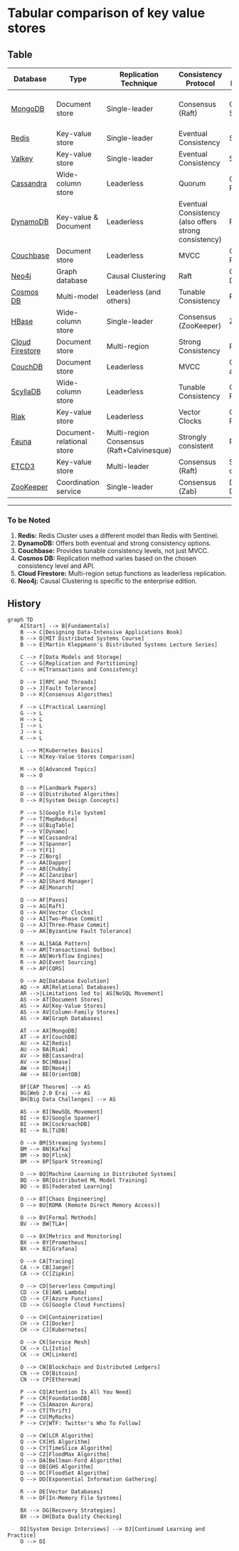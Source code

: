 # Tabular comparison of key value stores


## Table

| Database | Type | Replication Technique | Consistency Protocol | Node Discovery | Partitioning |
|----------|------|----------------------|----------------------|----------------|--------------|
| [MongoDB](https://www.mongodb.com/docs/manual/core/architecture-concepts) | Document store | Single-leader | Consensus (Raft) | Config Servers | Range-based and Hash-based |
| [Redis](https://redis.io/topics/architecture) | Key-value store | Single-leader | Eventual Consistency | Sentinel | Hash slots |
| [Valkey](https://valkey.io/) | Key-value store | Single-leader | Eventual Consistency | Sentinel | Hash slots |
| [Cassandra](https://cassandra.apache.org/doc/latest/architecture/overview.html) | Wide-column store | Leaderless | Quorum | Gossip Protocol | Hash-based |
| [DynamoDB](https://docs.aws.amazon.com/amazondynamodb/latest/developerguide/HowItWorks.html) | Key-value & Document | Leaderless | Eventual Consistency (also offers strong consistency) | Proprietary | Consistent Hashing |
| [Couchbase](https://docs.couchbase.com/server/current/learn/architecture-overview.html) | Document store | Leaderless | MVCC | Gossip Protocol | Hash-based |
| [Neo4j](https://neo4j.com/docs/operations-manual/current/architecture/) | Graph database | Causal Clustering | Raft | Core Discovery | Graph partitioning |
| [Cosmos DB](https://learn.microsoft.com/en-us/azure/cosmos-db/distribute-data-globally) | Multi-model | Leaderless (and others) | Tunable Consistency | Proprietary | Hash-based |
| [HBase](https://hbase.apache.org/book.html#architecture) | Wide-column store | Single-leader | Consensus (ZooKeeper) | ZooKeeper | Range-based |
| [Cloud Firestore](https://firebase.google.com/docs/firestore/data-model) | Document store | Multi-region | Strong Consistency | Proprietary | Automatic |
| [CouchDB](https://docs.couchdb.org/en/stable/intro/overview.html) | Document store | Leaderless | MVCC | Cluster-aware | Hash-based |
| [ScyllaDB](https://docs.scylladb.com/stable/architecture/) | Wide-column store | Leaderless | Tunable Consistency | Gossip Protocol | Consistent Hashing |
| [Riak](https://docs.riak.com/riak/kv/latest/learn/concepts/index.html) | Key-value store | Leaderless | Vector Clocks | Gossip Protocol | Consistent Hashing |
| [Fauna](https://docs.fauna.com/fauna/current/get-started/overview/#distributed-service) | Document-relational store | Multi-region Consensus (Raft+Calvinesque) | Strongly consistent | Proprietary | Consistent Hashing |
| [ETCD3](https://etcd.io/docs/v3.4/learning/architecture/) | Key-value store | Multi-leader | Consensus (Raft) | Self-discovery | Hash-based |
| [ZooKeeper](https://zookeeper.apache.org/doc/r3.5.9/zookeeperOver.html) | Coordination service | Single-leader | Consensus (Zab) | Dynamic Discovery | N/A |
---

### To be Noted
1. **Redis:** Redis Cluster uses a different model than Redis with Sentinel.
2. **DynamoDB:** Offers both eventual and strong consistency options.
3. **Couchbase:** Provides tunable consistency levels, not just MVCC.
4. **Cosmos DB:** Replication method varies based on the chosen consistency level and API.
5. **Cloud Firestore:** Multi-region setup functions as leaderless replication.
6. **Neo4j:** Causal Clustering is specific to the enterprise edition.

## History

```mermaid
graph TD
    A[Start] --> B[Fundamentals]
    B --> C[Designing Data-Intensive Applications Book]
    B --> D[MIT Distributed Systems Course]
    B --> E[Martin Kleppmann's Distributed Systems Lecture Series]

    C --> F[Data Models and Storage]
    C --> G[Replication and Partitioning]
    C --> H[Transactions and Consistency]

    D --> I[RPC and Threads]
    D --> J[Fault Tolerance]
    D --> K[Consensus Algorithms]

    F --> L[Practical Learning]
    G --> L
    H --> L
    I --> L
    J --> L
    K --> L

    L --> M[Kubernetes Basics]
    L --> N[Key-Value Stores Comparison]

    M --> O[Advanced Topics]
    N --> O

    O --> P[Landmark Papers]
    O --> Q[Distributed Algorithms]
    O --> R[System Design Concepts]

    P --> S[Google File System]
    P --> T[MapReduce]
    P --> U[BigTable]
    P --> V[Dynamo]
    P --> W[Cassandra]
    P --> X[Spanner]
    P --> Y[F1]
    P --> Z[Borg]
    P --> AA[Dapper]
    P --> AB[Chubby]
    P --> AC[Zanzibar]
    P --> AD[Shard Manager]
    P --> AE[Monarch]

    Q --> AF[Paxos]
    Q --> AG[Raft]
    Q --> AH[Vector Clocks]
    Q --> AI[Two-Phase Commit]
    Q --> AJ[Three-Phase Commit]
    Q --> AK[Byzantine Fault Tolerance]

    R --> AL[SAGA Pattern]
    R --> AM[Transactional Outbox]
    R --> AN[Workflow Engines]
    R --> AO[Event Sourcing]
    R --> AP[CQRS]

    O --> AQ[Database Evolution]
    AQ --> AR[Relational Databases]
    AR -->|Limitations led to| AS[NoSQL Movement]
    AS --> AT[Document Stores]
    AS --> AU[Key-Value Stores]
    AS --> AV[Column-Family Stores]
    AS --> AW[Graph Databases]

    AT --> AX[MongoDB]
    AT --> AY[CouchDB]
    AU --> AZ[Redis]
    AU --> BA[Riak]
    AV --> BB[Cassandra]
    AV --> BC[HBase]
    AW --> BD[Neo4j]
    AW --> BE[OrientDB]

    BF[CAP Theorem] --> AS
    BG[Web 2.0 Era] --> AS
    BH[Big Data Challenges] --> AS

    AS --> BI[NewSQL Movement]
    BI --> BJ[Google Spanner]
    BI --> BK[CockroachDB]
    BI --> BL[TiDB]

    O --> BM[Streaming Systems]
    BM --> BN[Kafka]
    BM --> BO[Flink]
    BM --> BP[Spark Streaming]

    O --> BQ[Machine Learning in Distributed Systems]
    BQ --> BR[Distributed ML Model Training]
    BQ --> BS[Federated Learning]

    O --> BT[Chaos Engineering]
    O --> BU[RDMA (Remote Direct Memory Access)]

    O --> BV[Formal Methods]
    BV --> BW[TLA+]

    O --> BX[Metrics and Monitoring]
    BX --> BY[Prometheus]
    BX --> BZ[Grafana]

    O --> CA[Tracing]
    CA --> CB[Jaeger]
    CA --> CC[Zipkin]

    O --> CD[Serverless Computing]
    CD --> CE[AWS Lambda]
    CD --> CF[Azure Functions]
    CD --> CG[Google Cloud Functions]

    O --> CH[Containerization]
    CH --> CI[Docker]
    CH --> CJ[Kubernetes]

    O --> CK[Service Mesh]
    CK --> CL[Istio]
    CK --> CM[Linkerd]

    O --> CN[Blockchain and Distributed Ledgers]
    CN --> CO[Bitcoin]
    CN --> CP[Ethereum]

    P --> CQ[Attention Is All You Need]
    P --> CR[FoundationDB]
    P --> CS[Amazon Aurora]
    P --> CT[Thrift]
    P --> CU[MyRocks]
    P --> CV[WTF: Twitter's Who To Follow]

    Q --> CW[LCR Algorithm]
    Q --> CX[HS Algorithm]
    Q --> CY[TimeSlice Algorithm]
    Q --> CZ[FloodMax Algorithm]
    Q --> DA[Bellman-Ford Algorithm]
    Q --> DB[GHS Algorithm]
    Q --> DC[FloodSet Algorithm]
    Q --> DD[Exponential Information Gathering]

    R --> DE[Vector Databases]
    R --> DF[In-Memory File Systems]

    BX --> DG[Recovery Strategies]
    BX --> DH[Data Quality Checking]

    DI[System Design Interviews] --> DJ[Continued Learning and Practice]
    O --> DI
```
